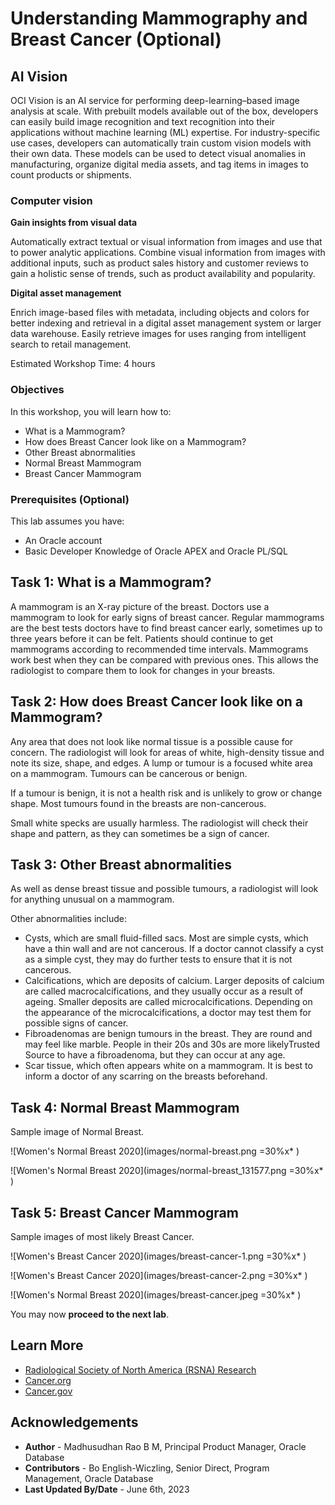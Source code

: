 # Understanding Mammography and Breast Cancer (Optional)

## AI Vision

OCI Vision is an AI service for performing deep-learning–based image analysis at scale. With prebuilt models available out of the box, developers can easily build image recognition and text recognition into their applications without machine learning (ML) expertise. For industry-specific use cases, developers can automatically train custom vision models with their own data. These models can be used to detect visual anomalies in manufacturing, organize digital media assets, and tag items in images to count products or shipments.  

### **Computer vision**

**Gain insights from visual data**

Automatically extract textual or visual information from images and use that to power analytic applications. Combine visual information from images with additional inputs, such as product sales history and customer reviews to gain a holistic sense of trends, such as product availability and popularity.

**Digital asset management**

Enrich image-based files with metadata, including objects and colors for better indexing and retrieval in a digital asset management system or larger data warehouse. Easily retrieve images for uses ranging from intelligent search to retail management.
 
Estimated Workshop Time: 4 hours

### Objectives

In this workshop, you will learn how to:

* What is a Mammogram?
* How does Breast Cancer look like on a Mammogram?
* Other Breast abnormalities
* Normal Breast Mammogram 
* Breast Cancer Mammogram  

### Prerequisites (Optional)
 
This lab assumes you have:

* An Oracle account
* Basic Developer Knowledge of Oracle APEX and Oracle PL/SQL
  
## Task 1: What is a Mammogram?

 A mammogram is an X-ray picture of the breast. Doctors use a mammogram to look for early signs of breast cancer. Regular mammograms are the best tests doctors have to find breast cancer early, sometimes up to three years before it can be felt. Patients should continue to get mammograms according to recommended time intervals. Mammograms work best when they can be compared with previous ones. This allows the radiologist to compare them to look for changes in your breasts.

## Task 2: How does Breast Cancer look like on a Mammogram?

Any area that does not look like normal tissue is a possible cause for concern. The radiologist will look for areas of white, high-density tissue and note its size, shape, and edges. A lump or tumour is a focused white area on a mammogram. Tumours can be cancerous or benign.

If a tumour is benign, it is not a health risk and is unlikely to grow or change shape. Most tumours found in the breasts are non-cancerous.

Small white specks are usually harmless. The radiologist will check their shape and pattern, as they can sometimes be a sign of cancer.

## Task 3: Other Breast abnormalities

As well as dense breast tissue and possible tumours, a radiologist will look for anything unusual on a mammogram.

Other abnormalities include:

* Cysts, which are small fluid-filled sacs. Most are simple cysts, which have a thin wall and are not cancerous. If a doctor cannot classify a cyst as a simple cyst, they may do further tests to ensure that it is not cancerous.
* Calcifications, which are deposits of calcium. Larger deposits of calcium are called macrocalcifications, and they usually occur as a result of ageing. Smaller deposits are called microcalcifications. Depending on the appearance of the microcalcifications, a doctor may test them for possible signs of cancer.
* Fibroadenomas are benign tumours in the breast. They are round and may feel like marble. People in their 20s and 30s are more likelyTrusted Source to have a fibroadenoma, but they can occur at any age.
* Scar tissue, which often appears white on a mammogram. It is best to inform a doctor of any scarring on the breasts beforehand.
 
## Task 4: Normal Breast Mammogram

Sample image of Normal Breast.

![Women's Normal Breast 2020](images/normal-breast.png =30%x* )

![Women's Normal Breast 2020](images/normal-breast_131577.png =30%x* )
  
## Task 5: Breast Cancer Mammogram  

Sample images of most likely Breast Cancer.

![Women's Breast Cancer 2020](images/breast-cancer-1.png =30%x* )

![Women's Breast Cancer 2020](images/breast-cancer-2.png =30%x* )

![Women's Normal Breast 2020](images/breast-cancer.jpeg =30%x* )

You may now **proceed to the next lab**.
  
## Learn More
 
* [Radiological Society of North America (RSNA) Research](https://www.rsna.org/research)
* [Cancer.org](https://www.cancer.org/)
* [Cancer.gov](https://www.cancer.gov/ccg/)

## Acknowledgements

* **Author** - Madhusudhan Rao B M, Principal Product Manager, Oracle Database
* **Contributors** - Bo English-Wiczling, Senior Direct, Program Management, Oracle Database 
* **Last Updated By/Date** - June 6th, 2023
